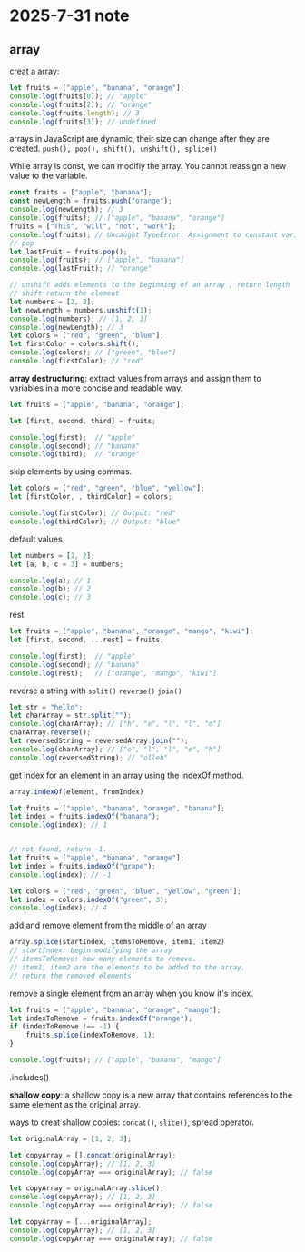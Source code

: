 # 2025-7-31 note

## array

creat a array: 

```javascript
let fruits = ["apple", "banana", "orange"];
console.log(fruits[0]); // "apple"
console.log(fruits[2]); // "orange"
console.log(fruits.length); // 3
console.log(fruits[3]); // undefined
```

arrays in JavaScript are dynamic, their size can change after they are created. `push(), pop(), shift(), unshift(), splice()`

While array is const, we can modifiy the array. You cannot reassign a new value to the variable.

```javascript
const fruits = ["apple", "banana"];
const newLength = fruits.push("orange");
console.log(newLength); // 3
console.log(fruits); // ["apple", "banana", "orange"]
fruits = ["This", "will", "not", "work"];
console.log(fruits); // Uncaught TypeError: Assignment to constant variable. 
// pop
let lastFruit = fruits.pop();
console.log(fruits); // ["apple", "banana"]
console.log(lastFruit); // "orange"
```

```javascript
// unshift adds elements to the beginning of an array , return length
// shift return the element
let numbers = [2, 3];
let newLength = numbers.unshift(1);
console.log(numbers); // [1, 2, 3]
console.log(newLength); // 3
let colors = ["red", "green", "blue"];
let firstColor = colors.shift();
console.log(colors); // ["green", "blue"]
console.log(firstColor); // "red"
```

**array destructuring**: extract values from arrays and assign them to variables in a more concise and readable way.

```javascript
let fruits = ["apple", "banana", "orange"];

let [first, second, third] = fruits;

console.log(first);  // "apple"
console.log(second); // "banana"
console.log(third);  // "orange"
```

skip elements by using commas.

```javascript
let colors = ["red", "green", "blue", "yellow"];
let [firstColor, , thirdColor] = colors;

console.log(firstColor); // Output: "red"
console.log(thirdColor); // Output: "blue"
```

default values

```javascript
let numbers = [1, 2];
let [a, b, c = 3] = numbers;

console.log(a); // 1
console.log(b); // 2
console.log(c); // 3
```

rest

```javascript
let fruits = ["apple", "banana", "orange", "mango", "kiwi"];
let [first, second, ...rest] = fruits;

console.log(first);  // "apple"
console.log(second); // "banana"
console.log(rest);   // ["orange", "mango", "kiwi"]
```

reverse a string with `split()` `reverse()` `join()`

```javascript
let str = "hello";
let charArray = str.split("");
console.log(charArray); // ["h", "e", "l", "l", "o"]
charArray.reverse();
let reversedString = reversedArray.join("");
console.log(charArray); // ["o", "l", "l", "e", "h"]
console.log(reversedString); // "olleh"
```

get index for an element in an array using the indexOf method.

```javascript
array.indexOf(element, fromIndex)

let fruits = ["apple", "banana", "orange", "banana"];
let index = fruits.indexOf("banana");
console.log(index); // 1


// not found, return -1.
let fruits = ["apple", "banana", "orange"];
let index = fruits.indexOf("grape");
console.log(index); // -1

let colors = ["red", "green", "blue", "yellow", "green"];
let index = colors.indexOf("green", 3);
console.log(index); // 4
```

add and remove element from the middle of an array

```javascript
array.splice(startIndex, itemsToRemove, item1, item2)
// startIndex: begin modifying the array
// itemsToRemove: how many elements to remove.
// item1, item2 are the elements to be added to the array.
// return the removed elements
```

remove a single element from an array when you know it's index.

```javascript
let fruits = ["apple", "banana", "orange", "mango"];
let indexToRemove = fruits.indexOf("orange");
if (indexToRemove !== -1) {
    fruits.splice(indexToRemove, 1);
}

console.log(fruits); // ["apple", "banana", "mango"]
```

.includes()

**shallow copy**: a shallow copy is a new array that contains references to the same element as the original array.

ways to creat shallow copies: `concat()`, `slice()`, spread operator.

```javascript
let originalArray = [1, 2, 3];

let copyArray = [].concat(originalArray);
console.log(copyArray); // [1, 2, 3]
console.log(copyArray === originalArray); // false

let copyArray = originalArray.slice();
console.log(copyArray); // [1, 2, 3]
console.log(copyArray === originalArray); // false

let copyArray = [...originalArray];
console.log(copyArray); // [1, 2, 3]
console.log(copyArray === originalArray); // false
```
